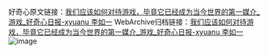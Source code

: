 好奇心原文链接：[我们应该如何对待游戏，毕竟它已经成为当今世界的第一媒介_游戏_好奇心日报-xyuanu 李如一](https://www.qdaily.com/articles/4158.html)
WebArchive归档链接：[我们应该如何对待游戏，毕竟它已经成为当今世界的第一媒介_游戏_好奇心日报-xyuanu 李如一](http://web.archive.org/web/20160507213935/http://www.qdaily.com/articles/4158.html)
![image](http://ww3.sinaimg.cn/large/007d5XDply1g3vea8i2y2j30u044cb2a)
